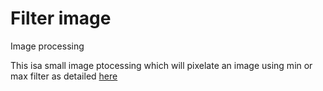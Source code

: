 # Filter image
Image processing

This isa small image ptocessing which will pixelate an image using min or max filter as detailed [here](https://www.nayuki.io/page/sliding-window-minimum-maximum-algorithm)
